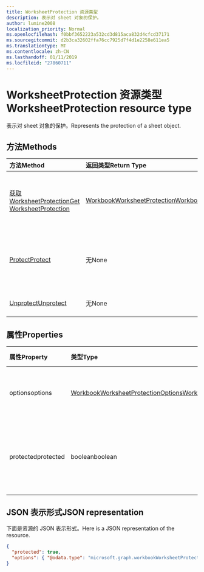```yaml
---
title: WorksheetProtection 资源类型
description: 表示对 sheet 对象的保护。
author: lumine2008
localization_priority: Normal
ms.openlocfilehash: f0bbf3652223a532cd3d815aca832d4cfcd37171
ms.sourcegitcommit: d2b3ca32602ffa76cc7925d7f4d1e2258e611ea5
ms.translationtype: MT
ms.contentlocale: zh-CN
ms.lasthandoff: 01/11/2019
ms.locfileid: "27860711"
---
```

# <a name="worksheetprotection-resource-type"></a><span data-ttu-id="e72c6-103">WorksheetProtection 资源类型</span><span class="sxs-lookup"><span data-stu-id="e72c6-103">WorksheetProtection resource type</span></span>

<span data-ttu-id="e72c6-104">表示对 sheet 对象的保护。</span><span class="sxs-lookup"><span data-stu-id="e72c6-104">Represents the protection of a sheet object.</span></span>


## <a name="methods"></a><span data-ttu-id="e72c6-105">方法</span><span class="sxs-lookup"><span data-stu-id="e72c6-105">Methods</span></span>

| <span data-ttu-id="e72c6-106">方法</span><span class="sxs-lookup"><span data-stu-id="e72c6-106">Method</span></span>           | <span data-ttu-id="e72c6-107">返回类型</span><span class="sxs-lookup"><span data-stu-id="e72c6-107">Return Type</span></span>    |<span data-ttu-id="e72c6-108">说明</span><span class="sxs-lookup"><span data-stu-id="e72c6-108">Description</span></span>|
|:---------------|:--------|:----------|
|[<span data-ttu-id="e72c6-109">获取 WorksheetProtection</span><span class="sxs-lookup"><span data-stu-id="e72c6-109">Get WorksheetProtection</span></span>](../api/worksheetprotection-get.md) | [<span data-ttu-id="e72c6-110">WorkbookWorksheetProtection</span><span class="sxs-lookup"><span data-stu-id="e72c6-110">WorkbookWorksheetProtection</span></span>](worksheetprotection.md) |<span data-ttu-id="e72c6-111">读取 worksheetProtection 对象的属性和关系。</span><span class="sxs-lookup"><span data-stu-id="e72c6-111">Read properties and relationships of worksheetProtection object.</span></span>|
|[<span data-ttu-id="e72c6-112">Protect</span><span class="sxs-lookup"><span data-stu-id="e72c6-112">Protect</span></span>](../api/worksheetprotection-protect.md)|<span data-ttu-id="e72c6-113">无</span><span class="sxs-lookup"><span data-stu-id="e72c6-113">None</span></span>|<span data-ttu-id="e72c6-p101">保护工作表。如果工作表处于受保护状态，则会引发它。</span><span class="sxs-lookup"><span data-stu-id="e72c6-p101">Protect a worksheet. It throws if the worksheet has been protected.</span></span>|
|[<span data-ttu-id="e72c6-116">Unprotect</span><span class="sxs-lookup"><span data-stu-id="e72c6-116">Unprotect</span></span>](../api/worksheetprotection-unprotect.md)|<span data-ttu-id="e72c6-117">无</span><span class="sxs-lookup"><span data-stu-id="e72c6-117">None</span></span>|<span data-ttu-id="e72c6-118">解除工作表保护</span><span class="sxs-lookup"><span data-stu-id="e72c6-118">Unprotect a worksheet</span></span>|

## <a name="properties"></a><span data-ttu-id="e72c6-119">属性</span><span class="sxs-lookup"><span data-stu-id="e72c6-119">Properties</span></span>
| <span data-ttu-id="e72c6-120">属性</span><span class="sxs-lookup"><span data-stu-id="e72c6-120">Property</span></span>     | <span data-ttu-id="e72c6-121">类型</span><span class="sxs-lookup"><span data-stu-id="e72c6-121">Type</span></span>   |<span data-ttu-id="e72c6-122">说明</span><span class="sxs-lookup"><span data-stu-id="e72c6-122">Description</span></span>|
|:---------------|:--------|:----------|
|<span data-ttu-id="e72c6-123">options</span><span class="sxs-lookup"><span data-stu-id="e72c6-123">options</span></span>|[<span data-ttu-id="e72c6-124">WorkbookWorksheetProtectionOptions</span><span class="sxs-lookup"><span data-stu-id="e72c6-124">WorkbookWorksheetProtectionOptions</span></span>](worksheetprotectionoptions.md)|<span data-ttu-id="e72c6-p102">工作表保护选项。只读。</span><span class="sxs-lookup"><span data-stu-id="e72c6-p102">Sheet protection options. Read-only.</span></span>|
|<span data-ttu-id="e72c6-127">protected</span><span class="sxs-lookup"><span data-stu-id="e72c6-127">protected</span></span>|<span data-ttu-id="e72c6-128">boolean</span><span class="sxs-lookup"><span data-stu-id="e72c6-128">boolean</span></span>|<span data-ttu-id="e72c6-p103">表示该工作表是否受保护。只读。</span><span class="sxs-lookup"><span data-stu-id="e72c6-p103">Indicates if the worksheet is protected.  Read-only.</span></span>|

## <a name="json-representation"></a><span data-ttu-id="e72c6-131">JSON 表示形式</span><span class="sxs-lookup"><span data-stu-id="e72c6-131">JSON representation</span></span>

<span data-ttu-id="e72c6-132">下面是资源的 JSON 表示形式。</span><span class="sxs-lookup"><span data-stu-id="e72c6-132">Here is a JSON representation of the resource.</span></span>

<!--{
  "blockType": "resource",
  "optionalProperties": [],
  "baseType": "microsoft.graph.entity",
  "@odata.type": "microsoft.graph.workbookWorksheetProtection"
}-->

```json
{
  "protected": true,
  "options": { "@odata.type": "microsoft.graph.workbookWorksheetProtectionOptions" }
}

```

<!-- uuid: 8fcb5dbc-d5aa-4681-8e31-b001d5168d79
2015-10-25 14:57:30 UTC -->
<!-- {
  "type": "#page.annotation",
  "description": "WorksheetProtection resource",
  "keywords": "",
  "section": "documentation",
  "tocPath": ""
}-->
